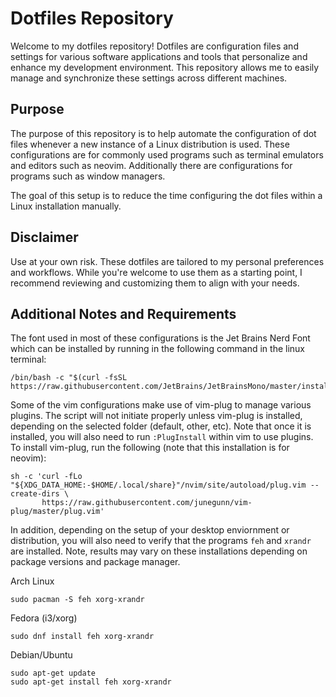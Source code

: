 # Dotfiles Repository
Welcome to my dotfiles repository! Dotfiles are configuration files and settings for various software applications and tools that personalize and enhance my development environment. This repository allows me to easily manage and synchronize these settings across different machines.

## Purpose
The purpose of this repository is to help automate the configuration of dot files whenever a new instance of a Linux distribution is used. These configurations are for commonly used programs such as terminal emulators and editors such as neovim. Additionally there are configurations for programs such as window managers. 

The goal of this setup is to reduce the time configuring the dot files within a Linux installation manually. 

## Disclaimer
Use at your own risk. These dotfiles are tailored to my personal preferences and workflows. While you're welcome to use them as a starting point, I recommend reviewing and customizing them to align with your needs.

## Additional Notes and Requirements
The font used in most of these configurations is the Jet Brains Nerd Font which can be installed by running in the following command in the linux terminal:
```
/bin/bash -c "$(curl -fsSL https://raw.githubusercontent.com/JetBrains/JetBrainsMono/master/install_manual.sh)"
```
Some of the vim configurations make use of vim-plug to manage various plugins. The script will not initiate properly unless vim-plug is installed, depending on the selected folder (default, other, etc).
Note that once it is installed, you will also need to run `:PlugInstall` within vim to use plugins. To install vim-plug, run the following (note that this installation is for neovim):
```
sh -c 'curl -fLo "${XDG_DATA_HOME:-$HOME/.local/share}"/nvim/site/autoload/plug.vim --create-dirs \
       https://raw.githubusercontent.com/junegunn/vim-plug/master/plug.vim'
```
In addition, depending on the setup of your desktop enviornment or distribution, you will also need to verify that the programs `feh` and `xrandr` are installed. Note, results may vary on these installations depending on package versions and package manager.

Arch Linux
```
sudo pacman -S feh xorg-xrandr
```
Fedora (i3/xorg)
```
sudo dnf install feh xorg-xrandr
```
Debian/Ubuntu
```
sudo apt-get update
sudo apt-get install feh xorg-xrandr
```

